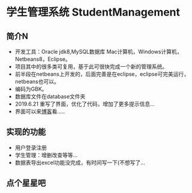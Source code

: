 # 学生管理系统 StudentManagement

## 简介N
* 开发工具：Oracle jdk8,MySQL数据库 Mac计算机，Windows计算机，Netbeans8，Eclipse。
* 项目其中的很多类可复用，基于此可很快完成一个新的管理系统。
* 前半段在netbeans上开发的，后面完善是在eclipse，eclipse可完美运行，netbeans也可以。
* 编码为GBK。
* 数据库文件在database文件夹
* 2019.6.21 重写了界面，优化了代码，增加了更多提示信息...
* 界面可以来[博客](https://blog.csdn.net/Just_learn_more/article/details/91867917)看.....

## 实现的功能
* 用户登录注册
* 学生管理：增删改查等等...
* 数据表导出excel功能没完成，有时间写一下(不想写了...

## 点个星星吧
